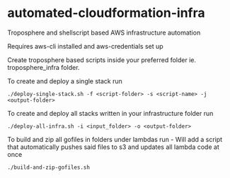 # automated-cloudformation-infra
Troposphere and shellscript based AWS infrastructure automation


Requires aws-cli installed and aws-credentials set up

Create troposphere based scripts inside your preferred folder ie. troposphere_infra folder.

To create and deploy a single stack run

`./deploy-single-stack.sh -f <script-folder> -s <script-name> -j <output-folder>`

To create and deploy all stacks written in your infrastructure folder run

`./deploy-all-infra.sh -i <input_folder> -o <output-folder>`

To build and zip all gofiles in folders under lambdas run - Will add a script that automatically pushes said files to s3 and updates all lambda code at once

`./build-and-zip-gofiles.sh`